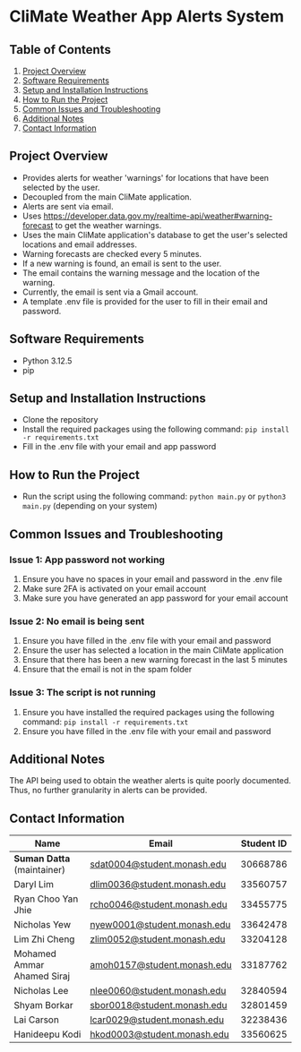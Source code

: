# CliMate Weather App Alerts System

## Table of Contents
1. [Project Overview](#project-overview)
2. [Software Requirements](#software-requirements)
3. [Setup and Installation Instructions](#setup-and-installation-instructions)
4. [How to Run the Project](#how-to-run-the-project)
5. [Common Issues and Troubleshooting](#common-issues-and-troubleshooting)
6. [Additional Notes](#additional-notes)
7. [Contact Information](#contact-information)

## Project Overview
- Provides alerts for weather 'warnings' for locations that have been selected by the user.
- Decoupled from the main CliMate application.
- Alerts are sent via email.
- Uses https://developer.data.gov.my/realtime-api/weather#warning-forecast to get the weather warnings.
- Uses the main CliMate application's database to get the user's selected locations and email addresses.
- Warning forecasts are checked every 5 minutes.
- If a new warning is found, an email is sent to the user.
- The email contains the warning message and the location of the warning.
- Currently, the email is sent via a Gmail account.
- A template .env file is provided for the user to fill in their email and password.

## Software Requirements

- Python 3.12.5
- pip


## Setup and Installation Instructions
- Clone the repository
- Install the required packages using the following command: `pip install -r requirements.txt`
- Fill in the .env file with your email and app password

## How to Run the Project
- Run the script using the following command: `python main.py` or `python3 main.py` (depending on your system)


## Common Issues and Troubleshooting

### Issue 1: App password not working
1. Ensure you have no spaces in your email and password in the .env file
2. Make sure 2FA is activated on your email account
3. Make sure you have generated an app password for your email account

### Issue 2: No email is being sent
1. Ensure you have filled in the .env file with your email and password
2. Ensure the user has selected a location in the main CliMate application
3. Ensure that there has been a new warning forecast in the last 5 minutes
4. Ensure that the email is not in the spam folder

### Issue 3: The script is not running
1. Ensure you have installed the required packages using the following command: `pip install -r requirements.txt`
2. Ensure you have filled in the .env file with your email and password

## Additional Notes
The API being used to obtain the weather alerts is quite poorly documented. Thus, no further granularity in alerts can 
be provided.

## Contact Information

| Name                         | Email                       | Student ID |
|------------------------------| --------------------------- | ---------- |
| **Suman Datta** (maintainer) | sdat0004@student.monash.edu | 30668786   |
| Daryl Lim                    | dlim0036@student.monash.edu | 33560757   |
| Ryan Choo Yan Jhie           | rcho0046@student.monash.edu | 33455775   |
| Nicholas Yew                 | nyew0001@student.monash.edu | 33642478   |
| Lim Zhi Cheng                | zlim0052@student.monash.edu | 33204128   |
| Mohamed Ammar Ahamed Siraj   | amoh0157@student.monash.edu | 33187762   |
| Nicholas Lee                 | nlee0060@student.monash.edu | 32840594   |
| Shyam Borkar                 | sbor0018@student.monash.edu | 32801459   |
| Lai Carson                   | lcar0029@student.monash.edu | 32238436   |
| Hanideepu Kodi               | hkod0003@student.monash.edu | 33560625   |
